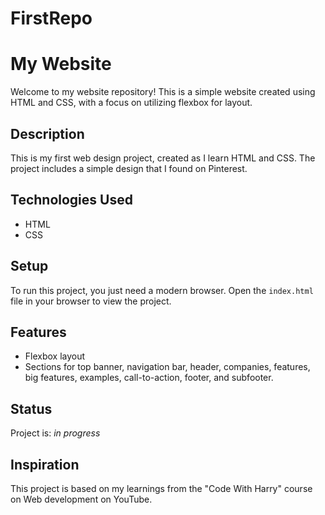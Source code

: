 # FirstRepo

# My Website

Welcome to my website repository! This is a simple website created using HTML and CSS, with a focus on utilizing flexbox for layout.


## Description
This is my first web design project, created as I learn HTML and CSS. The project includes a simple design that I found on Pinterest.

## Technologies Used
- HTML
- CSS

## Setup
To run this project, you just need a modern browser. Open the `index.html` file in your browser to view the project.

## Features
- Flexbox layout
- Sections for top banner, navigation bar, header, companies, features, big features, examples, call-to-action, footer, and subfooter.

## Status
Project is: _in progress_ 

## Inspiration
This project is based on my learnings from the "Code With Harry" course on Web development on YouTube.
